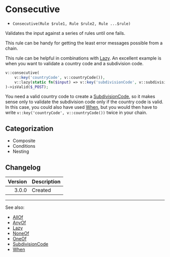 # Consecutive

- `Consecutive(Rule $rule1, Rule $rule2, Rule ...$rule)`

Validates the input against a series of rules until one fails.

This rule can be handy for getting the least error messages possible from a chain.

This rule can be helpful in combinations with [Lazy](Lazy.md). An excellent example is when you want to validate a
country code and a subdivision code.

```php
v::consecutive(
    v::key('countryCode', v::countryCode()),
    v::lazy(static fn($input) => v::key('subdivisionCode', v::subdivisionCode($input['countryCode']))),
)->isValid($_POST);
```

You need a valid country code to create a [SubdivisionCode](SubdivisionCode.md), so it makes sense only to validate the
subdivision code only if the country code is valid. In this case, you could also have used [When](When.md), but you
would then have to write `v::key('countryCode', v::countryCode())` twice in your chain.

## Categorization

- Composite
- Conditions
- Nesting

## Changelog

| Version | Description |
|--------:|-------------|
|   3.0.0 | Created     |

***
See also:

- [AllOf](AllOf.md)
- [AnyOf](AnyOf.md)
- [Lazy](Lazy.md)
- [NoneOf](NoneOf.md)
- [OneOf](OneOf.md)
- [SubdivisionCode](SubdivisionCode.md)
- [When](When.md)
